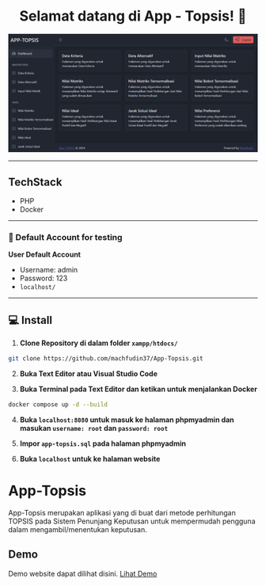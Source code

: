 <h1 align="center">Selamat datang di App - Topsis! 👋</h1>

![User Interface](https://github.com/machfudin37/App-Topsis/blob/main/user-interface.png?raw=true)


------------
## TechStack

- PHP
- Docker



------------

 ### 👤 Default Account for testing
	
**User Default Account**
- Username: admin
- Password: 123
- ```localhost/```

------------

## 💻 Install

1. **Clone Repository di dalam folder ```xampp/htdocs/```**
```bash
git clone https://github.com/machfudin37/App-Topsis.git
```

2. **Buka Text Editor atau Visual Studio Code**

3. **Buka Terminal pada Text Editor dan ketikan untuk menjalankan Docker**
```bash
docker compose up -d --build
```

4. **Buka ```localhost:8080``` untuk masuk ke halaman phpmyadmin dan masukan ```username: root``` dan ```password: root```**

5. **Impor ```app-topsis.sql``` pada halaman phpmyadmin**

6. **Buka ```localhost``` untuk ke halaman website**

# App-Topsis
App-Topsis merupakan aplikasi yang di buat dari metode perhitungan TOPSIS pada Sistem Penunjang Keputusan untuk mempermudah pengguna dalam mengambil/menentukan keputusan.

## Demo
Demo website dapat dilihat disini. [Lihat Demo](https://youtu.be/6akZ-BGAYNs)
